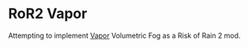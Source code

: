 # RoR2 Vapor
Attempting to implement [Vapor](http://vapor.rustltd.com/) Volumetric Fog as a Risk of Rain 2 mod.